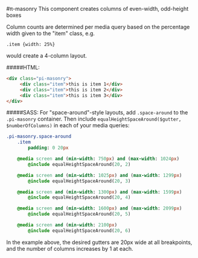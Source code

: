 #π-masonry
This component creates columns of even-width, odd-height boxes

Column counts are determined per media query based on the percentage width given to the "item" class, e.g.

```.item {width: 25%}```

would create a 4-column layout.

#####HTML:
```html
<div class="pi-masonry">
     <div class="item">this is item 1</div>
     <div class="item">this is item 2</div>
     <div class="item">this is item 3</div>
</div>
```


#####SASS:
For "space-around"-style layouts, add `.space-around` to the `.pi-masonry` container.
Then include `equalHeightSpaceAround($gutter, $numberOfColumns)` in each of your media queries:

```sass
.pi-masonry.space-around
	.item
		padding: 0 20px

	@media screen and (min-width: 750px) and (max-width: 1024px)
		@include equalHeightSpaceAround(20, 2)

	@media screen and (min-width: 1025px) and (max-width: 1299px)
		@include equalHeightSpaceAround(20, 3)

	@media screen and (min-width: 1300px) and (max-width: 1599px)
		@include equalHeightSpaceAround(20, 4)

	@media screen and (min-width: 1600px) and (max-width: 2099px)
		@include equalHeightSpaceAround(20, 5)

	@media screen and (min-width: 2100px)
		@include equalHeightSpaceAround(20, 6)
```

In the example above, the desired gutters are 20px wide at all breakpoints,
and the number of columns increases by 1 at each.